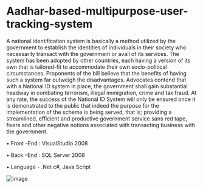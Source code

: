 # Aadhar-based-multipurpose-user-tracking-system

A national identification system is basically a method utilized by the government to establish the identities of individuals in their society who necessarily transact with the government or avail of its services. The system has been adopted by other countries, each having a version of its own that is tailored-fit to accommodate their own socio-political circumstances. Proponents of the bill believe that the benefits of having such a system far outweigh the disadvantages. Advocates contend that with a National ID system in place, the government shall gain substantial headway in combating terrorism, illegal immigration, crime and tax fraud. At any rate, the success of the National ID System will only be ensured once it is demonstrated to the public that indeed the purpose for the implementation of the scheme is being served, that is; providing a streamlined, efficient and productive government service sans red tape, fixers and other negative notions associated with transacting business with the government.

•	Front -End : VisualStudio 2008

•	Back –End : SQL Server 2008 

•	Language - .Net c#, Java Script

![image](https://github.com/user-attachments/assets/6a039b42-4a67-4159-93cf-59f43f9f2bcc)
